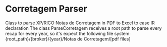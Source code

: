 # Corretagem Parser
Class to parse XP/RICO Notas de Corretagem in PDF to Excel to ease IR declaration
The class ParseCorretagem receives a root path to parse every recap for every year, so it's expect the following file system: {root_path}/{broker}/{year}/Notas de Corretagem/[pdf files]

